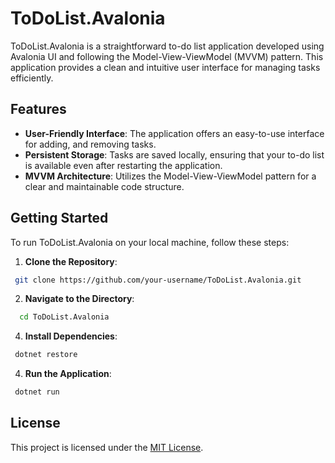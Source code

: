 # ToDoList.Avalonia

ToDoList.Avalonia is a straightforward to-do list application developed using Avalonia UI and following the Model-View-ViewModel (MVVM) pattern. This application provides a clean and intuitive user interface for managing tasks efficiently.

## Features

- **User-Friendly Interface**: The application offers an easy-to-use interface for adding, and removing tasks.
- **Persistent Storage**: Tasks are saved locally, ensuring that your to-do list is available even after restarting the application.
- **MVVM Architecture**: Utilizes the Model-View-ViewModel pattern for a clear and maintainable code structure.

## Getting Started

To run ToDoList.Avalonia on your local machine, follow these steps:

1. **Clone the Repository**:

```bash
 git clone https://github.com/your-username/ToDoList.Avalonia.git
```

2. **Navigate to the Directory**:

```bash
  cd ToDoList.Avalonia
```

4. **Install Dependencies**:

```bash
 dotnet restore
```

4. **Run the Application**:

```bash
 dotnet run
```

## License

This project is licensed under the [MIT License](https://choosealicense.com/licenses/mit/).
